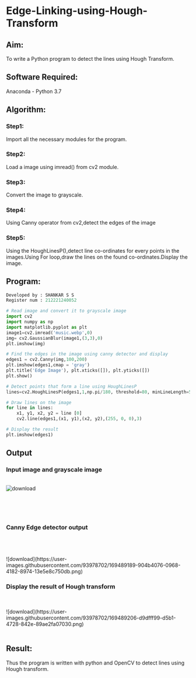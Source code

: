 # Edge-Linking-using-Hough-Transform
## Aim:
To write a Python program to detect the lines using Hough Transform.

## Software Required:
Anaconda - Python 3.7

## Algorithm:
### Step1:
Import all the necessary modules for the program.

### Step2:
Load a image using imread() from cv2 module.

### Step3:
Convert the image to grayscale.

### Step4:
Using Canny operator from cv2,detect the edges of the image

### Step5:
Using the HoughLinesP(),detect line co-ordinates for every points in the images.Using For loop,draw the lines on the found co-ordinates.Display the image.


## Program:
```Python
Developed by : SHANKAR S S
Register num : 212221240052

# Read image and convert it to grayscale image
import cv2
import numpy as np
import matplotlib.pyplot as plt
image1=cv2.imread('music.webp',0)
img= cv2.GaussianBlur(image1,(3,3),0)
plt.imshow(img)

# Find the edges in the image using canny detector and display
edges1 = cv2.Canny(img,100,200)
plt.imshow(edges1,cmap = 'gray')
plt.title('Edge Image'), plt.xticks([]), plt.yticks([])
plt.show()

# Detect points that form a line using HoughLinesP
lines=cv2.HoughLinesP(edges1,1,np.pi/180, threshold=80, minLineLength=50,maxLineGap=250)

# Draw lines on the image
for line in lines:
    x1, y1, x2, y2 = line [0] 
    cv2.line(edges1,(x1, y1),(x2, y2),(255, 0, 0),3)

# Display the result
plt.imshow(edges1)


```
## Output

### Input image and grayscale image
<br>![download](https://user-images.githubusercontent.com/93978702/169489178-a2882f37-07ed-4a81-bb4b-24c826b582bf.png)

<br>
<br>
<br>

### Canny Edge detector output
<br>
<br>
<br>![download](https://user-images.githubusercontent.com/93978702/169489189-904b4076-0968-4182-8974-13e5e8c750db.png)

<br>


### Display the result of Hough transform

<br>
<br>![download](https://user-images.githubusercontent.com/93978702/169489206-d9dfff99-d5b1-4728-842e-89ae2fa07030.png)
<br>
<br>




## Result:
Thus the program is written with python and OpenCV to detect lines using Hough transform. 

